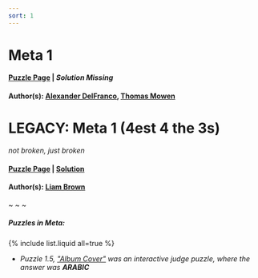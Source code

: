 ```yaml
---
sort: 1
---
```


# Meta 1

#### [Puzzle Page](1-p.pdf) | *Solution Missing*
#### Author(s): [Alexander DelFranco](../../../../search.html?q=Alexander+DelFranco), [Thomas Mowen](../../../../search.html?q=Thomas+Mowen)

# LEGACY: Meta 1 (4est 4 the 3s)

*not broken, just broken*

#### [Puzzle Page](1-p-LEGACY.pdf) | [Solution](1-LEGACY.pdf)
#### Author(s): [Liam Brown](../../../search.html?q=Liam+Brown)

~ ~ ~

##### Puzzles in Meta:
{% include list.liquid all=true %}
- *Puzzle 1.5, ["Album Cover"](1.5-p.pdf) was an interactive judge puzzle, where the answer was **ARABIC***
